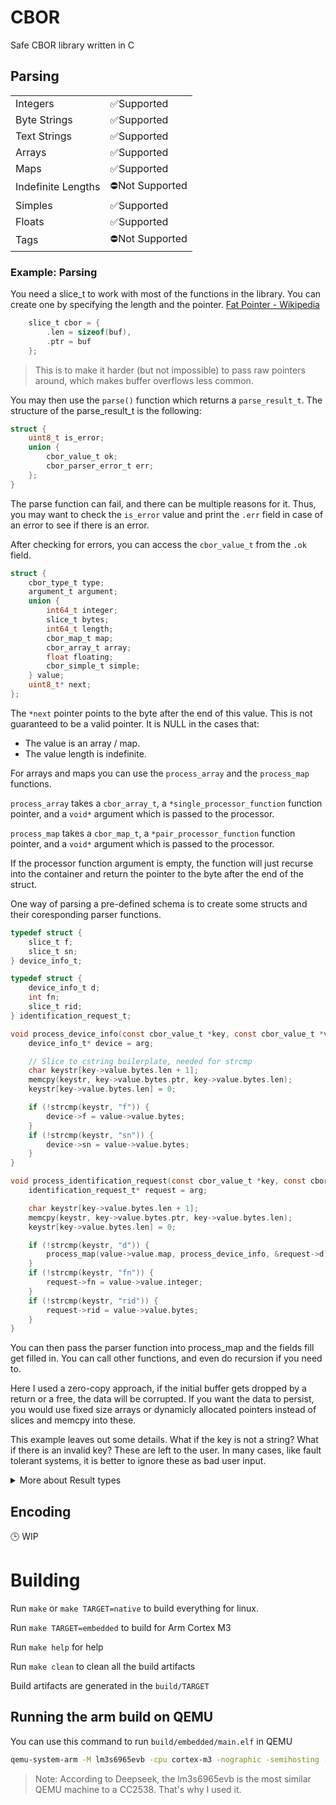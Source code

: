# CBOR

Safe CBOR library written in C

## Parsing

|  | |
|---------------|-----------|
| Integers      |✅Supported|
| Byte Strings  |✅Supported|
| Text Strings  |✅Supported|
| Arrays        |✅Supported|
| Maps          |✅Supported|
| Indefinite Lengths |⛔Not Supported|
| Simples       |✅Supported|
| Floats        |✅Supported|
| Tags          |⛔Not Supported|

### Example: Parsing

You need a slice_t to work with most of the functions in the library. You can create one by specifying the length and the pointer. [Fat Pointer - Wikipedia](https://en.wikipedia.org/wiki/Fat_pointer)

```c
    slice_t cbor = {
        .len = sizeof(buf),
        .ptr = buf
    };
```

> This is to make it harder (but not impossible) to pass raw pointers around, which makes buffer overflows less common.

You may then use the `parse()` function which returns a `parse_result_t`. The structure of the parse_result_t is the following:

```c
struct {
    uint8_t is_error;
    union { 
        cbor_value_t ok;
        cbor_parser_error_t err;
    };
} 
```

The parse function can fail, and there can be multiple reasons for it. Thus, you may want to check the `is_error` value and print the `.err` field in case of an error to see if there is an error.

After checking for errors, you can access the `cbor_value_t` from the `.ok` field.

```c
struct {
    cbor_type_t type; 
    argument_t argument;
    union {
        int64_t integer;
        slice_t bytes;
        int64_t length;
        cbor_map_t map;
        cbor_array_t array;
        float floating;
        cbor_simple_t simple;
    } value;
    uint8_t* next;
};
```

The `*next` pointer points to the byte after the end of this value. This is not guaranteed to be a valid pointer. It is NULL in the cases that:

- The value is an array / map.
- The value length is indefinite.

For arrays and maps you can use the `process_array` and the `process_map` functions.

`process_array` takes a `cbor_array_t`, a `*single_processor_function` function pointer, and a `void*` argument which is passed to the processor.

`process_map` takes a `cbor_map_t`, a `*pair_processor_function` function pointer, and a `void*` argument which is passed to the processor.

If the processor function argument is empty, the function will just recurse into the container and return the pointer to the byte after the end of the struct.


One way of parsing a pre-defined schema is to create some structs and their coresponding parser functions.

```c
typedef struct {
    slice_t f;
    slice_t sn; 
} device_info_t;

typedef struct {
    device_info_t d;
    int fn;
    slice_t rid;
} identification_request_t;

void process_device_info(const cbor_value_t *key, const cbor_value_t *value, void *arg) {
    device_info_t* device = arg;

    // Slice to cstring boilerplate, needed for strcmp
    char keystr[key->value.bytes.len + 1];
    memcpy(keystr, key->value.bytes.ptr, key->value.bytes.len);
    keystr[key->value.bytes.len] = 0;

    if (!strcmp(keystr, "f")) {
        device->f = value->value.bytes;
    }
    if (!strcmp(keystr, "sn")) {
        device->sn = value->value.bytes;
    }
}

void process_identification_request(const cbor_value_t *key, const cbor_value_t *value, void *arg) {
    identification_request_t* request = arg;

    char keystr[key->value.bytes.len + 1];
    memcpy(keystr, key->value.bytes.ptr, key->value.bytes.len);
    keystr[key->value.bytes.len] = 0;

    if (!strcmp(keystr, "d")) {
        process_map(value->value.map, process_device_info, &request->d);
    }
    if (!strcmp(keystr, "fn")) {
        request->fn = value->value.integer;
    }
    if (!strcmp(keystr, "rid")) {
        request->rid = value->value.bytes;
    }
}
```

You can then pass the parser function into process_map and the fields fill get filled in. You can call other functions, and even do recursion if you need to.

Here I used a zero-copy approach, if the initial buffer gets dropped by a return or a free, the data will be corrupted. If you want the data to persist, you would use fixed size arrays or dynamicly allocated pointers instead of slices and memcpy into these.

This example leaves out some details. What if the key is not a string? What if there is an invalid key? These are left to the user. In many cases, like fault tolerant systems, it is better to ignore these as bad user input.

<details>
<summary>More about Result types</summary>

-----

This idea is directly borrowed from Rust.

This is a type alias for the type `result_cbor_value_t_cbor_parser_error_t_t`, which is defined by the following macros:


```c
DEFINE_RESULT_TYPE(cbor_value_t, cbor_parser_error_t);
FN_RESULT (
    cbor_value_t, cbor_parser_error_t,
    parse, slice_t buf
);
```

The first one, `DEFINE_RESULT_TYPE`, takes an `oktype` and an `errtype` and creates a struct which is a tagged union containing an `is_error` value and a union of `oktype ok` and `errtype err`. The name of this type is intentionally long and verbose, to avoid name collisions.

The second one similarly takes the oktype and the errtype and in addition takes a function name and variable length arguments.

This function typedefs the `result_oktype_errtype_t` into `function_name_result_t`. This new name is often more convenient to use and likely avoid any name collisions by assuming that function names do not collide.

The macros `OK()` and `ERR()` take the name of the function and a value of `oktype` or `errortype` respectively and generate the result structure.

In terms of performance, i thought about it. There will be a performance cost to this, but none of it is something that the compiler can't optimize. *In GCC we trust.*

</details>

## Encoding

🕒 WIP


# Building

Run `make` or `make TARGET=native` to build everything for linux.

Run `make TARGET=embedded` to build for Arm Cortex M3

Run `make help` for help

Run `make clean` to clean all the build artifacts

Build artifacts are generated in the `build/TARGET`

## Running the arm build on QEMU

You can use this command to run `build/embedded/main.elf` in QEMU

```sh
qemu-system-arm -M lm3s6965evb -cpu cortex-m3 -nographic -semihosting -kernel build/embedded/main.elf
```

> Note: According to Deepseek, the lm3s6965evb is the most similar QEMU machine to a CC2538. That's why I used it.